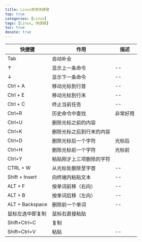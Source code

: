 ```yaml
---
title: Linux常用快捷键
top: true
categories: [Linux]
tags: [Linux, 快捷键]
toc: true
donate: true
---
```


|快捷键|作用|描述|
|--|--|--|
|Tab|自动补全||
|↑|显示上一条命令|--|
|↓|显示下一条命令|--|
|Ctrl + A|移动光标到行首|--|
|Ctrl + E|移动光标到行末|--|
|Ctrl + C|终止当前任务|--|
|Ctrl+R|历史命令中查找|非常好用|
|Ctrl+U|删除光标之前的内容||
|Ctrl+K|删除光标之后到行末的内容||
|Ctrl+D|删除光标后一个字符|光标后|
|Ctrl+H|删除光标前一个字符|光标前|
|Ctrl+Y|粘贴刚才上三项删除的字符||
|CTRL + W|从光标处删除至字首|--|
|Shift + Insert|向终端内粘贴文本|--|
|ALT + F|按单词前移（右向）|--|
|ALT + B |按单词后移（左向）|--|
|ALT + Backspace|删除前一个单词|--|
|鼠标左选中即复制|鼠标右直接粘贴||
|Shift+Ctrl+C|复制||
|Shift+Ctrl+V |粘贴|--|


